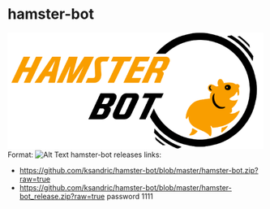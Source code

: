 # hamster-bot
![hamster-bot logo](/logo.png)
Format: ![Alt Text](url)
hamster-bot releases
links:
- https://github.com/ksandric/hamster-bot/blob/master/hamster-bot.zip?raw=true
- https://github.com/ksandric/hamster-bot/blob/master/hamster-bot_release.zip?raw=true password 1111
